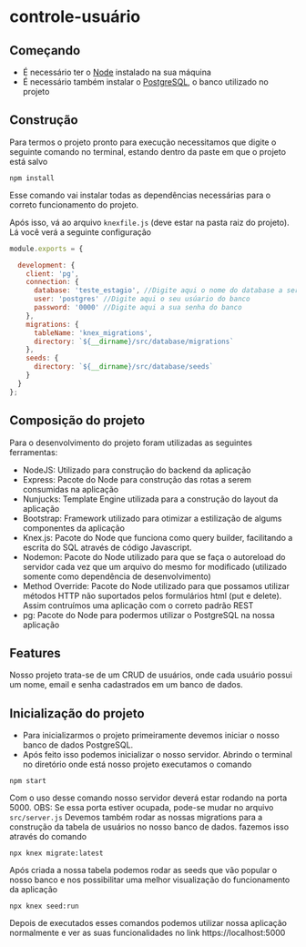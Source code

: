 # controle-usuário

## Começando

- É necessário ter o [Node](https://https://nodejs.org/en/) instalado na sua máquina  
- É necessário também instalar o [PostgreSQL](https://www.enterprisedb.com/downloads/postgres-postgresql-downloads), o banco utilizado no projeto  

## Construção

Para termos o projeto pronto para execução necessitamos que digite o seguinte comando no terminal, estando dentro da paste em que o projeto está salvo

```shell
npm install
```

Esse comando vai instalar todas as dependências necessárias para o correto funcionamento do projeto.

Após isso, vá ao arquivo `knexfile.js` (deve estar na pasta raiz do projeto). Lá você verá a seguinte configuração

```js
module.exports = {

  development: {
    client: 'pg',
    connection: {
      database: 'teste_estagio', //Digite aqui o nome do database a ser utilizado
      user: 'postgres' //Digite aqui o seu usúario do banco
      password: '0000' //Digite aqui a sua senha do banco
    },
    migrations: {
      tableName: 'knex_migrations',
      directory: `${__dirname}/src/database/migrations`
    },
    seeds: {
      directory: `${__dirname}/src/database/seeds`
    }
  }
};
```

## Composição do projeto

Para o desenvolvimento do projeto foram utilizadas as seguintes ferramentas:

- NodeJS: Utilizado para construção do backend da aplicação
- Express: Pacote do Node para construção das rotas a serem consumidas na aplicação
- Nunjucks: Template Engine utilizada para a construção do layout da aplicação
- Bootstrap: Framework utilizado para otimizar a estilização de algums componentes da aplicação
- Knex.js: Pacote do Node que funciona como query builder, facilitando a escrita do SQL através de código Javascript.
- Nodemon: Pacote do Node utilizado para que se faça o autoreload do servidor cada vez que um arquivo do mesmo for modificado (utilizado somente como dependência de desenvolvimento)
- Method Override: Pacote do Node utilizado para que possamos utilizar métodos HTTP não suportados pelos formulários html (put e delete). Assim contruímos uma aplicação com o correto padrão REST
- pg: Pacote do Node para podermos utilizar o PostgreSQL na nossa aplicação

## Features

Nosso projeto trata-se de um CRUD de usuários, onde cada usuário possui um nome, email e senha cadastrados em um banco de dados.

## Inicialização do projeto

- Para inicializarmos o projeto primeiramente devemos iniciar o nosso banco de dados PostgreSQL.
- Após feito isso podemos inicializar o nosso servidor. Abrindo o terminal no diretório onde está nosso projeto executamos o comando

 ```shell
 npm start
 ```

 Com o uso desse comando nosso servidor deverá estar rodando na porta 5000.
 OBS: Se essa porta estiver ocupada, pode-se mudar no arquivo `src/server.js`
 Devemos também rodar as nossas migrations para a construção da tabela de usuários no nosso banco de dados. fazemos isso através do comando

 ```shell
 npx knex migrate:latest
 ```

 Após criada a nossa tabela podemos rodar as seeds que vão popular o nosso banco e nos possibilitar uma melhor visualização do funcionamento da aplicação

 ```shell
 npx knex seed:run
 ```

Depois de executados esses comandos podemos utilizar nossa aplicação normalmente e ver as suas funcionalidades no link https://localhost:5000
